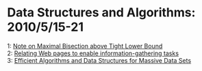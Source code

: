 # Data Structures and Algorithms: 2010/5/15-21  
1: [Note on Maximal Bisection above Tight Lower Bound](https://doi.org/10.48550/arXiv.1005.2848)  
2: [Relating Web pages to enable information-gathering tasks](https://doi.org/10.48550/arXiv.0810.5428)  
3: [Efficient Algorithms and Data Structures for Massive Data Sets](https://doi.org/10.48550/arXiv.1005.3473)  